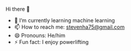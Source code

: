 Hi there 👋
- 🌱 I’m currently learning machine learning
- 📫 How to reach me: stevenha75@gmail.com
- 😄 Pronouns: He/him
- ⚡ Fun fact: I enjoy powerlifting

